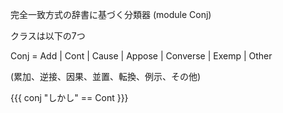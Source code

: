 完全一致方式の辞書に基づく分類器 (module Conj)

クラスは以下の7つ

Conj = Add | Cont | Cause | Appose | Converse | Exemp | Other

(累加、逆接、因果、並置、転換、例示、その他)

{{{
conj "しかし" == Cont
}}}

